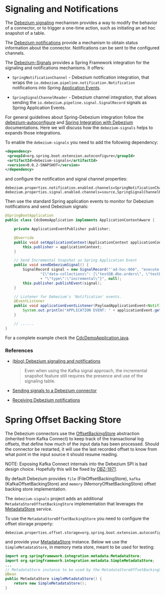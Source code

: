 # Signaling and Notifications

The [Debezium signaling](https://debezium.io/documentation/reference/2.3/configuration/signalling.html) mechanism provides a way to modify the behavior of a connector, or to trigger a one-time action, such as initiating an ad hoc snapshot of a table.

The [Debezium notifications](https://debezium.io/documentation/reference/configuration/notification.html) provide a mechanism to obtain status information about the connector. Notifications can be sent to the configured channels.

The [Debezium-Signals](https://github.com/tzolov/debezium-signals) provides a Spring Framework integration for the signaling and notifications mechanisms. It offers:

- `SpringNotificationChannel` - Debezium notification integration, that wraps the `io.debezium.pipeline.notification.Notification` notifications into Spring [Application Events](https://docs.spring.io/spring-framework/reference/core/beans/context-introduction.html#context-functionality-events).

- `SpringSignalChannelReader` - Debezium channel integration, that allows sending the `io.debezium.pipeline.signal.SignalRecord` signals as Spring Application Events.

For general guidelines about Spring-Debezium integration follow the [debezium-autoconfigure](https://github.com/spring-cloud/stream-applications/tree/main/functions/common/debezium-autoconfigure) and [Spring Integration with Debezium](https://docs.spring.io/spring-integration/docs/6.2.0-SNAPSHOT/reference/html/debezium.html#debezium) documentations.
Here we will discuss how the `debezium-signals`  helps to expands those integrations.

To enable the `debezium-signals` you need to add the following dependency:

```xml
<dependency>
 <groupId>org.spring.boot.extension.autoconfigure</groupId>
 <artifactId>debezium-signals</artifactId>
 <version>0.0.2-SNAPSHOT</version>
</dependency>
```



and configure the notification and signal channel properties:

```properties
debezium.properties.notification.enabled.channels=SpringNotificationChannel
debezium.properties.signal.enabled.channels=source,SpringSignalChannelReader
```

Then use the standard Spring application events to monitor for Debezium notifications and send Debezium signals:

```java
@SpringBootApplication
public class CdcDemoApplication implements ApplicationContextAware {

	private ApplicationEventPublisher publisher;

	@Override
	public void setApplicationContext(ApplicationContext applicationContext) {
		this.publisher = applicationContext;
	}

	// Send Incremental Snapshot as Spring Application Event
	public void sendDebeziumSignal() {
		SignalRecord signal = new SignalRecord("'ad-hoc-666", "execute-snapshot",
				"{\"data-collections\": [\"testDB.dbo.orders\", \"testDB.dbo.customers\", \"testDB.dbo.products\"],"
				+ "\"type\":\"incremental\"}", null);
		this.publisher.publishEvent(signal);
	}

	// Listener for Debezium's 'Notification' events.
	@EventListener
	public void applicationEventListener(PayloadApplicationEvent<Notification> applicationEvent) {
		System.out.println("APPLICATION EVENT: " + applicationEvent.getPayload());
	}

	// ......
}

```

For a complete example check the [CdcDemoApplication.java](https://github.com/tzolov/spring-debezium-demos/blob/main/src/main/java/com/example/sidebeziumdemo/CdcDemoApplication.java).

### References

- [(blog) Debezium signaling and notifications](https://debezium.io/blog/2023/06/27/Debezium-signaling-and-notifications/)
  > Even when using the Kafka signal approach, the incremental snapshot feature still requires the presence and use of the signaling table.

- [Sending signals to a Debezium connector](https://debezium.io/documentation/reference/configuration/signalling.html)
- [Receiving Debezium notifications](https://debezium.io/documentation/reference/configuration/notification.html)

# Spring Offset Backing Store

The Debezium connectors use the [OffsetBackingStore](https://github.com/apache/kafka/blob/trunk/connect/runtime/src/main/java/org/apache/kafka/connect/storage/OffsetBackingStore.java) abstraction (inherited from Kafka Connect) to keep track of the transactional log offsets, that define how much of the input data has been processed.
Should the connector be restarted, it will use the last recorded offset to know from what point in the input source it should resume reading.

NOTE: Exposing Kafka Connect internals into the Debezium SPI is bad design choice.
Hopefully this will be fixed by [DBZ-1971](https://issues.redhat.com/browse/DBZ-1971).

By default Debezium provides `file` (FileOffsetBackingStore), `kafka` (KafkaOffsetBackingStore) and  `memory` (MemoryOffsetBackingStore) offset backing store implementation.

The `debezium-signals` project adds an additional `MetadataStoreOffsetBackingStore` implementation that leverages the [MetadataStore](https://docs.spring.io/spring-integration/docs/current/reference/html/system-management.html#metadata-store) service.

To use the `MetadataStoreOffsetBackingStore` you need to configure the offset storage property:

```properties
debezium.properties.offset.storage=org.spring.boot.extension.autoconfigure.debezium.signals.MetadataStoreOffsetBackingStore
```

and provide your [MetadataStore](https://docs.spring.io/spring-integration/docs/current/reference/html/system-management.html#metadata-store) instance.
Below we use the `SimpleMetadataStore`, in memory meta store, meant to be used for testing:

```java
import org.springframework.integration.metadata.MetadataStore;
import org.springframework.integration.metadata.SimpleMetadataStore;
...
// MetadataStore instance to be used by the MetadataStoreOffsetBackingStore.
@Bean
public MetadataStore simpleMetadataStore() {
	return new SimpleMetadataStore();
}
```